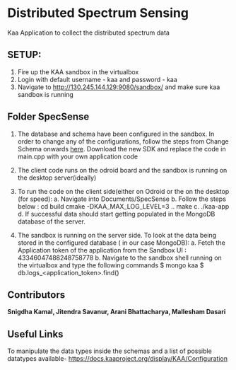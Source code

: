 # Distributed Spectrum Sensing
Kaa Application to collect the distributed spectrum data

## SETUP:
1. Fire up the KAA sandbox in the virtualbox
2. Login with default username - kaa and password - kaa
3. Navigate to http://130.245.144.129:9080/sandbox/ and make sure kaa sandbox is running 

## Folder SpecSense
1. The database and schema have been configured in the sandbox. 
	In order to change any of the configurations, follow the steps from Change Schema onwards [here](https://kaaproject.github.io/kaa/docs/v0.10.0/Programming-guide/Your-first-Kaa-application/). 
        Download the new SDK and replace the code in main.cpp with your own application code

2. The client code runs on the odroid board and the sandbox is running on the desktop server(ideally)
3. To run the code on the client side(either on Odroid or the on the desktop (for speed):
	a. Navigate into Documents/SpecSense
	b. Follow the steps below :
		cd build
		cmake -DKAA_MAX_LOG_LEVEL=3 ..
		make
	c. ./kaa-app
	d. If successful data should start getting populated in the MongoDB database of the server.

4. The sandbox is running on the server side. To look at the data being stored in the configured database ( in our case MongoDB):
	a. Fetch the Application token of the application from the Sandbox UI : 43346047488248758778
	b. Navigate to the sandbox shell running on the virtualbox and type the following commands
		$ mongo kaa
		$ db.logs_<application_token>.find()

## Contributors
**Snigdha Kamal, Jitendra Savanur, Arani Bhattacharya, Mallesham Dasari**

## Useful Links
To manipulate the data types inside the schemas and a list of possible datatypes available-
https://docs.kaaproject.org/display/KAA/Configuration
